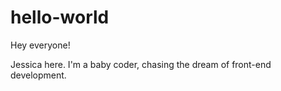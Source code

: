 # hello-world

Hey everyone!

Jessica here. I'm a baby coder, chasing the dream of front-end development.
